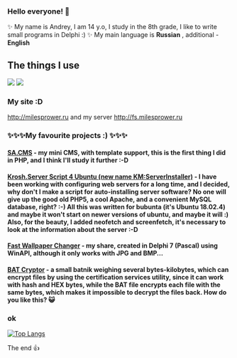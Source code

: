 ### Hello everyone! 👋

✨ My name is Andrey, I am 14 y.o, I study in the 8th grade, I like to write small programs in Delphi :) ✨ 
My main language is **Russian** , additional - **English**

## The things I use

<img src="https://img.shields.io/badge/My%20Windows-7%20Enterprise%20x64-informational?logo=windows&style=plastic"> <img src="https://img.shields.io/badge/IDE-Notepad++-black?style=plastic&logo=notepadplusplus"><a href="https://sublimetext.com"></img></a>

### My site :D
http://milesprower.ru
and my server http://fs.milesprower.ru

### ✨✨✨My favourite projects :) ✨✨✨

#### [SA.CMS](https://github.com/milesprow3r05/sacms) - my mini CMS, with template support, this is the first thing I did in PHP, and I think I'll study it further :-D
#### [Krosh.Server Script 4 Ubuntu (new name KM:ServerInstaller)](https://github.com/milesprow3r05/KroshServerScript-4-Ubuntu) - I have been working with configuring web servers for a long time, and I decided, why don't I make a script for auto-installing server software? No one will give up the good old PHP5, a cool Apache, and a convenient MySQL database, right? :-) All this was written for bubunta (it's Ubuntu 18.02.4) and maybe it won't start on newer versions of ubuntu, and maybe it will :) Also, for the beauty, I added neofetch and screenfetch, it's necessary to look at the information about the server :-D
#### [Fast Wallpaper Changer](https://github.com/milesprow3r05/FastWallpaperChanger) - my share, created in Delphi 7 (Pascal) using WinAPI, although it only works with JPG and BMP...
#### [BAT Cryptor](https://github.com/milesprow3r05/bat-cryptor) - a small batnik weighing several bytes-kilobytes, which can encrypt files by using the certification services utility, since it can work with hash and HEX bytes, while the BAT file encrypts each file with the same bytes, which makes it impossible to decrypt the files back. How do you like this? 😺

### ok
[![Top Langs](https://github-readme-stats.vercel.app/api/top-langs/?username=milesprow3r05&layout=compact&theme=chartreuse-dark)](https://github.com/anuraghazra/github-readme-stats)

The end 👍
